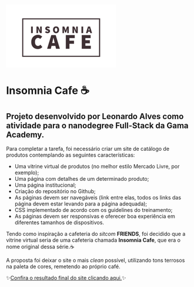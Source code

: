  ![Insomnia Cafe](imagens/logoreadme.png)

# Insomnia Cafe :coffee:
## Projeto desenvolvido por **Leonardo Alves** como atividade para o nanodegree Full-Stack da **Gama Academy**.

Para completar a tarefa, foi necessário criar um site de catálogo de produtos contemplando as seguintes características:
* Uma vitrine virtual de produtos (no melhor estilo Mercado Livre, por exemplo);
* Uma página com detalhes de um determinado produto;
* Uma página institucional;
* Criação do repositório no Github;
* As páginas devem ser navegáveis (link entre elas, todos os links das página devem estar levando para a página adequada);
* CSS implementado de acordo com os guidelines do treinamento;
* As páginas devem ser responsivas e oferecer boa experiência em diferentes tamanhos de dispositivos.

Tendo como inspiração a cafeteria do *sitcom* **FRIENDS**, foi decidido que a vitrine virtual seria de uma cafeteria chamada **Insomnia Cafe**, que era o nome original dessa série.:coffee:

A proposta foi deixar o site o mais *clean* possível, utilizando tons terrosos na paleta de cores, remetendo ao próprio café.

:sparkles:[Confira o resultado final do site clicando aqui.](https://leomonadas.github.io/insomnia-cafe-case/):sparkles:
